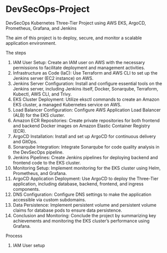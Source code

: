 # DevSecOps-Project
DevSecOps Kubernetes Three-Tier Project using AWS EKS, ArgoCD, Prometheus, Grafana, and Jenkins

The aim of this project is to deploy, secure, and monitor a scalable application environment.


The steps
1. IAM User Setup: Create an IAM user on AWS with the necessary permissions to facilitate deployment and management activities.
2. Infrastructure as Code (IaC): Use Terraform and AWS CLI to set up the Jenkins server (EC2 instance) on AWS.
3. Jenkins Server Configuration: Install and configure essential tools on the Jenkins server, including Jenkins itself, Docker, Sonarqube, Terraform, Kubectl, AWS CLI, and Trivy.
4. EKS Cluster Deployment: Utilize eksctl commands to create an Amazon EKS cluster, a managed Kubernetes service on AWS.
5. Load Balancer Configuration: Configure AWS Application Load Balancer (ALB) for the EKS cluster.
6. Amazon ECR Repositories: Create private repositories for both frontend and backend Docker images on Amazon Elastic Container Registry (ECR).
7. ArgoCD Installation: Install and set up ArgoCD for continuous delivery and GitOps.
8. Sonarqube Integration: Integrate Sonarqube for code quality analysis in the DevSecOps pipeline.
9. Jenkins Pipelines: Create Jenkins pipelines for deploying backend and frontend code to the EKS cluster.
10. Monitoring Setup: Implement monitoring for the EKS cluster using Helm, Prometheus, and Grafana.
11. ArgoCD Application Deployment: Use ArgoCD to deploy the Three-Tier application, including database, backend, frontend, and ingress components.
12. DNS Configuration: Configure DNS settings to make the application accessible via custom subdomains.
13. Data Persistence: Implement persistent volume and persistent volume claims for database pods to ensure data persistence.
14. Conclusion and Monitoring: Conclude the project by summarizing key achievements and monitoring the EKS cluster’s performance using Grafana.

Process

1. IAM User setup

